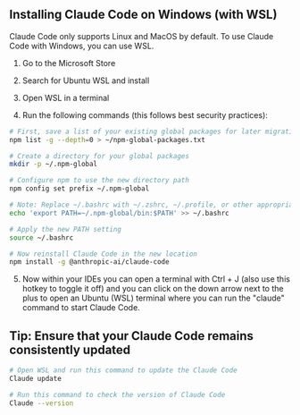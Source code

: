 ## Installing Claude Code on Windows (with WSL)

Claude Code only supports Linux and MacOS by default. To use Claude Code with Windows, you can use WSL.

1. Go to the Microsoft Store

2. Search for Ubuntu WSL and install

3. Open WSL in a terminal

4. Run the following commands (this follows best security practices):

```bash
# First, save a list of your existing global packages for later migration
npm list -g --depth=0 > ~/npm-global-packages.txt

# Create a directory for your global packages
mkdir -p ~/.npm-global

# Configure npm to use the new directory path
npm config set prefix ~/.npm-global

# Note: Replace ~/.bashrc with ~/.zshrc, ~/.profile, or other appropriate file for your shell
echo 'export PATH=~/.npm-global/bin:$PATH' >> ~/.bashrc

# Apply the new PATH setting
source ~/.bashrc

# Now reinstall Claude Code in the new location
npm install -g @anthropic-ai/claude-code
```

5. Now within your IDEs you can open a terminal with Ctrl + J (also use this hotkey to toggle it off) and you can click on the down arrow next to the plus to open an Ubuntu (WSL) terminal where you can run the "claude" command to start Claude Code.

## Tip: Ensure that your Claude Code remains consistently updated

```bash
# Open WSL and run this command to update the Claude Code
Claude update

# Run this command to check the version of Claude Code
Claude --version
```